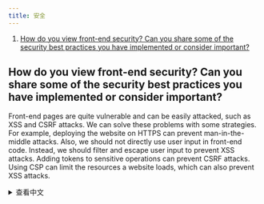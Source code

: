 ```yaml
---
title: 安全
---
```


1. [How do you view front-end security? Can you share some of the security best practices you have implemented or consider important?](#how-do-you-view-front-end-security-can-you-share-some-of-the-security-best-practices-you-have-implemented-or-consider-important)

## How do you view front-end security? Can you share some of the security best practices you have implemented or consider important?

Front-end pages are quite vulnerable and can be easily attacked, such as XSS and CSRF attacks. We can solve these problems with some strategies. For example, deploying the website on HTTPS can prevent man-in-the-middle attacks. Also, we should not directly use user input in front-end code. Instead, we should filter and escape user input to prevent XSS attacks. Adding tokens to sensitive operations can prevent CSRF attacks. Using CSP can limit the resources a website loads, which can also prevent XSS attacks.

<details>
<summary>查看中文</summary>
您如何看待前端安全性？能否分享一些您实施的或认为重要的前端安全最佳实践？

前端页面其实很脆弱，很容易被攻击，比如 xss 攻击、csrf 攻击。我们可以通过一些策略来解决这些问题，例如网站要部署在 https，这样可以防止中间人攻击。然后在前端代码中不要直接使用用户输入的数据，要对用户输入的数据进行过滤和转义，这样可以防止 xss 攻击。还有要对一些敏感操作加上 token，这样可以防止 csrf 攻击。还有使用 csp，可以限制网站加载的资源，防止 xss 攻击。

</details>
